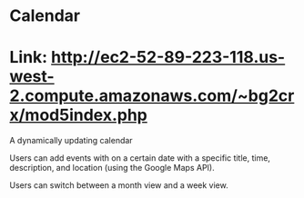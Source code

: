 # Calendar
# Link: http://ec2-52-89-223-118.us-west-2.compute.amazonaws.com/~bg2crx/mod5index.php
A dynamically updating calendar

Users can add events with on a certain date with a specific title, time, description, and location (using the Google Maps API). 

Users can switch between a month view and a week view. 
